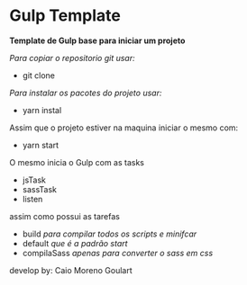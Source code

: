 # Gulp Template
**Template de Gulp base para iniciar um projeto**

_Para copiar o repositorio git usar:_
- git clone 

_Para instalar os pacotes do projeto usar:_
- yarn instal 

Assim que o projeto estiver na maquina iniciar o mesmo com:
- yarn start

O mesmo inicia o Gulp com as tasks 
- jsTask
- sassTask
- listen

 assim como possui as tarefas 

- build _para compilar todos os scripts e minifcar_
- default   _que é a padrão start_
- compilaSass _apenas para converter o sass em css_

develop by: Caio Moreno Goulart
